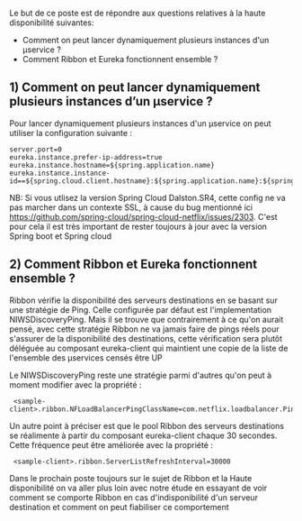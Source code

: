 Le but de ce poste est de répondre aux questions relatives à la haute disponibilité suivantes:

* Comment on peut lancer dynamiquement plusieurs instances d'un µservice ?
* Comment Ribbon et Eureka fonctionnent ensemble ?

## 1) Comment on peut lancer dynamiquement plusieurs instances d’un µservice  ?

Pour lancer dynamiquement plusieurs instances d'un µservice on peut utiliser la configuration suivante :

```properties
server.port=0
eureka.instance.prefer-ip-address=true
eureka.instance.hostname=${spring.application.name}
eureka.instance.instance-id==${spring.cloud.client.hostname}:${spring.application.name}:${spring.application.instance_id:${random.value}}
```

NB: Si vous utlisez la version Spring Cloud Dalston.SR4, cette config ne va pas marcher dans un contexte SSL, à cause du bug mentionné ici https://github.com/spring-cloud/spring-cloud-netflix/issues/2303. C'est pour cela il est très important de rester toujours à jour avec la version Spring boot et Spring cloud
                              

## 2) Comment Ribbon et Eureka fonctionnent ensemble ?

Ribbon vérifie la disponibilité des serveurs destinations en se basant sur une stratégie de Ping. 
Celle configurée par défaut est l'implementation NIWSDiscoveryPing.
Mais il se trouve que contrairement à ce qu'on aurait pensé, avec cette stratégie Ribbon ne va jamais faire de pings réels pour s'assurer de la disponibilité des destinations,
cette vérification sera plutôt déléguée au composant eureka-client qui maintient une copie de la liste de l'ensemble des µservices censés être UP   

Le NIWSDiscoveryPing reste une stratégie parmi d'autres qu'on peut à moment modifier avec la propriété :

```properties
 <sample-client>.ribbon.NFLoadBalancerPingClassName=com.netflix.loadbalancer.PingUrl
 ```

Un autre point à préciser est que le pool Ribbon des serveurs destinations se réalimente à partir du composant eureka-client chaque 30 secondes. Cette fréquence peut être améliorée avec la propriété :

```properties
 <sample-client>.ribbon.ServerListRefreshInterval=30000
```

Dans le prochain poste toujours sur le sujet de Ribbon et la Haute disponibilité on va aller plus loin avec notre étude en essayant de voir comment se comporte Ribbon en cas d'indisponibilité d'un serveur destination et comment on peut fiabiliser ce comportement
